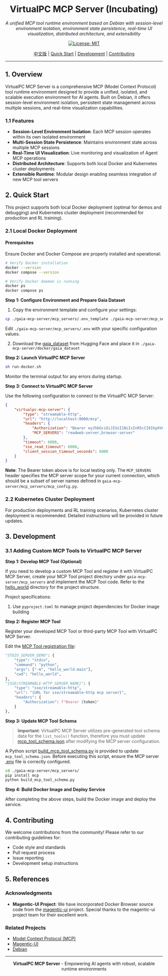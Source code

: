 <div align="center">

# VirtualPC MCP Server (Incubating)

*A unified MCP tool runtime environment based on Debian with session-level environment isolation, environment state persistence, real-time UI visualization, distributed architecture, and extensibility*

[![License: MIT][license-image]][license-url]

</div>

<div align="center">

[中文版](./README_zh.md) | [Quick Start](#quick-start) | [Development](#development) | [Contributing](#contributing)

</div>

---

## 1. Overview

VirtualPC MCP Server is a comprehensive MCP (Model Context Protocol) tool runtime environment designed to provide a unified, isolated, and scalable execution environment for AI agents. Built on Debian, it offers session-level environment isolation, persistent state management across multiple sessions, and real-time visualization capabilities.

### 1.1 Features

- **Session-Level Environment Isolation**: Each MCP session operates within its own isolated environment
- **Multi-Session State Persistence**: Maintains environment state across multiple MCP sessions
- **Real-Time UI Visualization**: Live monitoring and visualization of Agent MCP operations
- **Distributed Architecture**: Supports both local Docker and Kubernetes cluster deployments
- **Extensible Runtime**: Modular design enabling seamless integration of new MCP tool servers

## 2. Quick Start

This project supports both local Docker deployment (optimal for demos and debugging) and Kubernetes cluster deployment (recommended for production and RL training).

### 2.1 Local Docker Deployment

#### Prerequisites

Ensure Docker and Docker Compose are properly installed and operational:

```bash
# Verify Docker installation
docker --version
docker compose --version

# Verify Docker daemon is running
docker ps
docker compose ps
```

**Step 1: Configure Environment and Prepare Gaia Dataset**

1. Copy the environment template and configure your settings:

```bash
cp ./gaia-mcp-server/mcp_servers/.env_template ./gaia-mcp-server/mcp_servers/.env
```

Edit `./gaia-mcp-server/mcp_servers/.env` with your specific configuration values.

2. Download the [gaia_dataset](https://huggingface.co/datasets/gaia-benchmark/GAIA) from Hugging Face and place it in `./gaia-mcp-server/docker/gaia_dataset`

**Step 2: Launch VirtualPC MCP Server**

```bash
sh run-docker.sh
```

Monitor the terminal output for any errors during startup.

**Step 3: Connect to VirtualPC MCP Server**

Use the following configuration to connect to the VirtualPC MCP Server:

```json
{
    "virtualpc-mcp-server": {
        "type": "streamable-http",
        "url": "http://localhost:8000/mcp",
        "headers": {
            "Authorization": "Bearer eyJhbGciOiJIUzI1NiIsInR5cCI6IkpXVCJ9.eyJhcHAiOiJsb2NhbF9kZWJ1ZyIsInZlcnNpb24iOjEsInRpbWUiOjE3NTYzOTUzNzIuMTg0MDc0NH0.SALKn1dxEzsdX82-e3jAJANAo_kE4NO4192Epw5rYmQ",
            "MCP_SERVERS": "readweb-server,browser-server"
        },
        "timeout": 6000,
        "sse_read_timeout": 6000,
        "client_session_timeout_seconds": 6000
    }
}
```

**Note**: The Bearer token above is for local testing only. The `MCP_SERVERS` header specifies the MCP server scope for your current connection, which should be a subset of server names defined in `gaia-mcp-server/mcp_servers/mcp_config.py`.

### 2.2 Kubernetes Cluster Deployment

For production deployments and RL training scenarios, Kubernetes cluster deployment is recommended. Detailed instructions will be provided in future updates.

## 3. Development

### 3.1 Adding Custom MCP Tools to VirtualPC MCP Server

**Step 1: Develop MCP Tool (Optional)**

If you need to develop a custom MCP Tool and register it with VirtualPC MCP Server, create your MCP Tool project directory under `gaia-mcp-server/mcp_servers` and implement the MCP Tool code. Refer to the [hello_world](./gaia-mcp-server/mcp_servers/hello_world/) directory for the project structure.

Project specifications:

1. Use `pyproject.toml` to manage project dependencies for Docker image building

**Step 2: Register MCP Tool**

Register your developed MCP Tool or third-party MCP Tool with VirtualPC MCP Server.

Edit the [MCP Tool registration file](./gaia-mcp-server/mcp_servers/mcp_config.py):

```python
"STDIO_SERVER_DEMO": {
    "type": "stdio",
    "command": "python",
    "args": ["-m", "hello_world.main"],
    "cwd": "hello_world",
},
"{SSE/STREAMABLE-HTTP_SERVER_NAME}": {
    "type": "sse/streamable-http",
    "url": "{URL for sse/streamable-http mcp server}",
    "headers": {
        "Authorization": f"Bearer {token}"
    }
},
```

**Step 3: Update MCP Tool Schema**

> **Important**: VirtualPC MCP Server utilizes pre-generated tool schema data for the `list_tools()` function, therefore you must update [mcp_tool_schema.json](./gaia-mcp-server/mcp_servers/mcp_tool_schema.json) after modifying the MCP server configuration.

A Python script [build_mcp_tool_schema.py](./gaia-mcp-server/mcp_servers/build_mcp_tool_schema.py) is provided to update `mcp_tool_schema.json`. Before executing this script, ensure the MCP server [.env](./gaia-mcp-server/mcp_servers/.env) file is correctly configured.

```bash
cd ./gaia-mcp-server/mcp_servers/
pip install mcp
python build_mcp_tool_schema.py
```

**Step 4: Build Docker Image and Deploy Service**

After completing the above steps, build the Docker image and deploy the service.

## 4. Contributing

We welcome contributions from the community! Please refer to our contributing guidelines for:

- Code style and standards
- Pull request process
- Issue reporting
- Development setup instructions

## 5. References

### Acknowledgments

- **Magentic-UI Project**: We have incorporated Docker Browser source code from the [magentic-ui](https://github.com/microsoft/magentic-ui) project. Special thanks to the magentic-ui project team for their excellent work.

### Related Projects

- [Model Context Protocol (MCP)](https://modelcontextprotocol.io/)
- [Magentic-UI](https://github.com/microsoft/magentic-ui)
- [Debian](https://www.debian.org/)

---

<div align="center">

**VirtualPC MCP Server** - Empowering AI agents with robust, scalable runtime environments

[license-image]: https://img.shields.io/badge/License-MIT-yellow.svg
[license-url]: https://opensource.org/licenses/MIT

</div>

